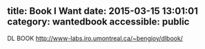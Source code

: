 title: Book I Want
date: 2015-03-15 13:01:01
category: wantedbook
accessible: public
---

DL BOOK
http://www-labs.iro.umontreal.ca/~bengioy/dlbook/